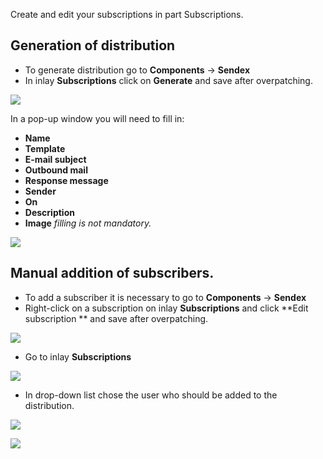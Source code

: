 Create and edit your subscriptions in part Subscriptions.

## Generation of distribution
* To generate distribution go to **Components** -> **Sendex**
* In inlay **Subscriptions** click on **Generate** and save after overpatching.

[![](https://file.modx.pro/files/2/a/f/2af549ef2d714b69e4369fda479de69es.jpg)](https://file.modx.pro/files/2/a/f/2af549ef2d714b69e4369fda479de69e.png)

In a pop-up window you will need to fill in:

* **Name**
* **Template**
* **E-mail subject**
* **Outbound mail**
* **Response message**
* **Sender**
* **On**
* **Description**
* **Image** *filling is not mandatory.*

[![](https://file.modx.pro/files/a/3/0/a3059d34688e43b4c4c17dc0a750c930s.jpg)](https://file.modx.pro/files/a/3/0/a3059d34688e43b4c4c17dc0a750c930.png)

## Manual addition of subscribers.
* To add a subscriber it is necessary to go to **Components** -> **Sendex**
* Right-click on a subscription on inlay **Subscriptions** and click **Edit subscription ** and save after overpatching.

[![](https://file.modx.pro/files/a/5/b/a5b5bc9a4020110a51853f073ad71e48s.jpg)](https://file.modx.pro/files/a/5/b/a5b5bc9a4020110a51853f073ad71e48.png)

* Go to inlay **Subscriptions**

[![](https://file.modx.pro/files/2/c/6/2c6b4a5878e3ba8cca8582ef0665a79es.jpg)](https://file.modx.pro/files/2/c/6/2c6b4a5878e3ba8cca8582ef0665a79e.png)

* In drop-down list chose the user who should be added to the distribution.

[![](https://file.modx.pro/files/3/f/b/3fb80280c1ca094329af7cac814a185as.jpg)](https://file.modx.pro/files/3/f/b/3fb80280c1ca094329af7cac814a185a.png)

[![](https://file.modx.pro/files/e/f/7/ef782c213e39f644f76ab716ba187663s.jpg)](https://file.modx.pro/files/e/f/7/ef782c213e39f644f76ab716ba187663.png)
